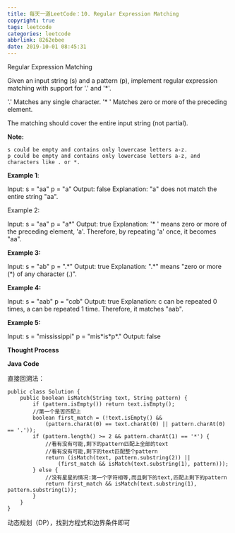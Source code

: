 ```yaml
---
title: 每天一道LeetCode：10. Regular Expression Matching
copyright: true
tags: leetcode
categories: leetcode
abbrlink: 8262ebee
date: 2019-10-01 08:45:31
---
```

Regular Expression Matching
<!--more-->
Given an input string (s) and a pattern (p), implement regular expression matching with support for '.' and '\*'.

'.' Matches any single character.
'* ' Matches zero or more of the preceding element.

The matching should cover the entire input string (not partial).

**Note:**

    s could be empty and contains only lowercase letters a-z.
    p could be empty and contains only lowercase letters a-z, and characters like . or *.

**Example 1**:

Input:
s = "aa"
p = "a"
Output: false
Explanation: "a" does not match the entire string "aa".

Example 2:

Input:
s = "aa"
p = "a*"
Output: true
Explanation: '* '   means zero or more of the preceding element, 'a'. Therefore, by repeating 'a' once, it becomes "aa".


**Example 3:**

Input:
s = "ab"
p = ".\*"
Output: true
Explanation: ".\*" means "zero or more (\*) of any character (.)".

**Example 4:**

Input:
s = "aab"
p = "c*a*b"
Output: true
Explanation: c can be repeated 0 times, a can be repeated 1 time. Therefore, it matches "aab".

**Example 5:**

Input:
s = "mississippi"
p = "mis\*is\*p*."
Output: false

****Thought Process****



**Java Code**

直接回溯法：
```
public class Solution {
    public boolean isMatch(String text, String pattern) {
        if (pattern.isEmpty()) return text.isEmpty();
        //第一个是否匹配上
        boolean first_match = (!text.isEmpty() &&
            (pattern.charAt(0) == text.charAt(0) || pattern.charAt(0) == '.'));
        if (pattern.length() >= 2 && pattern.charAt(1) == '*') {
            //看有没有可能,剩下的pattern匹配上全部的text
            //看有没有可能,剩下的text匹配整个pattern
            return (isMatch(text, pattern.substring(2)) ||
                (first_match && isMatch(text.substring(1), pattern)));
        } else {
            //没有星星的情况:第一个字符相等,而且剩下的text,匹配上剩下的pattern
            return first_match && isMatch(text.substring(1), pattern.substring(1));
        }
    }
}
```
动态规划（DP），找到方程式和边界条件即可